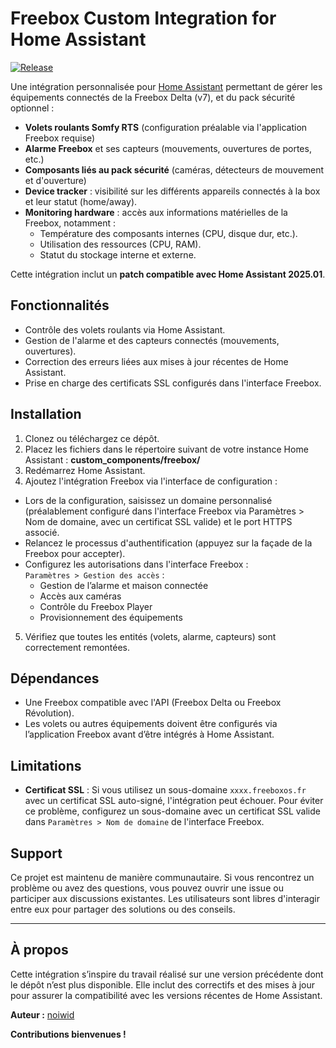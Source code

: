 # Freebox Custom Integration for Home Assistant

[![Release](https://img.shields.io/github/v/release/noiwid/freebox_custom)](https://github.com/noiwid/freebox_custom/releases)

Une intégration personnalisée pour [Home Assistant](https://www.home-assistant.io) permettant de gérer les équipements connectés de la Freebox Delta (v7), et du pack sécurité optionnel :

- **Volets roulants Somfy RTS** (configuration préalable via l'application Freebox requise)
- **Alarme Freebox** et ses capteurs (mouvements, ouvertures de portes, etc.)
- **Composants liés au pack sécurité** (caméras, détecteurs de mouvement et d'ouverture)
- **Device tracker** : visibilité sur les différents appareils connectés à la box et leur statut (home/away).
- **Monitoring hardware** : accès aux informations matérielles de la Freebox, notamment :
  - Température des composants internes (CPU, disque dur, etc.).
  - Utilisation des ressources (CPU, RAM).
  - Statut du stockage interne et externe.

Cette intégration inclut un **patch compatible avec Home Assistant 2025.01**.

## Fonctionnalités

- Contrôle des volets roulants via Home Assistant.
- Gestion de l'alarme et des capteurs connectés (mouvements, ouvertures).
- Correction des erreurs liées aux mises à jour récentes de Home Assistant.
- Prise en charge des certificats SSL configurés dans l'interface Freebox.

## Installation

1. Clonez ou téléchargez ce dépôt.
2. Placez les fichiers dans le répertoire suivant de votre instance Home Assistant : **custom_components/freebox/**
3. Redémarrez Home Assistant.
4. Ajoutez l'intégration Freebox via l'interface de configuration :
- Lors de la configuration, saisissez un domaine personnalisé (préalablement configuré dans l'interface Freebox via Paramètres > Nom de domaine, avec un certificat SSL valide) et le port HTTPS associé.
- Relancez le processus d'authentification (appuyez sur la façade de la Freebox pour accepter).
- Configurez les autorisations dans l'interface Freebox :  
  `Paramètres > Gestion des accès` :
  - Gestion de l’alarme et maison connectée
  - Accès aux caméras
  - Contrôle du Freebox Player
  - Provisionnement des équipements
5. Vérifiez que toutes les entités (volets, alarme, capteurs) sont correctement remontées.

## Dépendances

- Une Freebox compatible avec l'API (Freebox Delta ou Freebox Révolution).
- Les volets ou autres équipements doivent être configurés via l’application Freebox avant d’être intégrés à Home Assistant.

## Limitations

- **Certificat SSL** : Si vous utilisez un sous-domaine `xxxx.freeboxos.fr` avec un certificat SSL auto-signé, l'intégration peut échouer. Pour éviter ce problème, configurez un sous-domaine avec un certificat SSL valide dans `Paramètres > Nom de domaine` de l'interface Freebox. 

## Support

Ce projet est maintenu de manière communautaire. Si vous rencontrez un problème ou avez des questions, vous pouvez ouvrir une issue ou participer aux discussions existantes. Les utilisateurs sont libres d'interagir entre eux pour partager des solutions ou des conseils.

---

## À propos

Cette intégration s’inspire du travail réalisé sur une version précédente dont le dépôt n’est plus disponible. Elle inclut des correctifs et des mises à jour pour assurer la compatibilité avec les versions récentes de Home Assistant.

**Auteur :** [noiwid](https://github.com/noiwid)

**Contributions bienvenues !**
